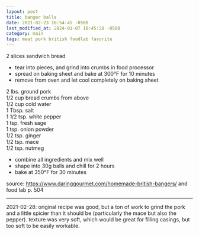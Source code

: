 ```yaml
---
layout: post
title: banger balls
date: 2021-02-23 16:54:45 -0500
last_modified_at: 2024-01-07 10:45:28 -0500
category: main
tags: meat pork british foodlab favorite
---
```


2 slices sandwich bread  
* tear into pieces, and grind into crumbs in food processor
* spread on baking sheet and bake at 300°F for 10 minutes
* remove from oven and let cool completely on baking sheet

2 lbs. ground pork  
1/2 cup bread crumbs from above  
1/2 cup cold water  
1 Tbsp. salt  
1 1/2 tsp. white pepper  
1 tsp. fresh sage  
1 tsp. onion powder  
1/2 tsp. ginger  
1/2 tsp. mace  
1/2 tsp. nutmeg  
* combine all ingredients and mix well
* shape into 30g balls and chill for 2 hours
* bake at 350°F for 30 minutes

source: <https://www.daringgourmet.com/homemade-british-bangers/> and food lab p. 504

---

2021-02-28: original recipe was good, but a ton of work to grind the pork and a little spicier than
it should be (particularly the mace but also the pepper). texture was very soft, which would be
great for filling casings, but too soft to be easily workable.
